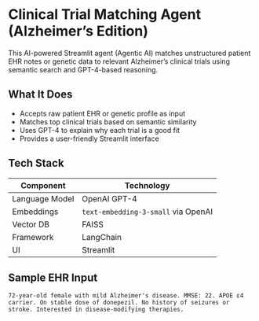 #  Clinical Trial Matching Agent (Alzheimer’s Edition)

This AI-powered Streamlit agent (Agentic AI) matches unstructured patient EHR notes or genetic data to relevant Alzheimer’s clinical trials using semantic search and GPT-4-based reasoning.

##  What It Does

- Accepts raw patient EHR or genetic profile as input
- Matches top clinical trials based on semantic similarity
- Uses GPT-4 to explain why each trial is a good fit
- Provides a user-friendly Streamlit interface

##  Tech Stack

| Component | Technology |
|----------|------------|
| Language Model | OpenAI GPT-4 |
| Embeddings | `text-embedding-3-small` via OpenAI |
| Vector DB | FAISS |
| Framework | LangChain |
| UI | Streamlit |

##  Sample EHR Input

```text
72-year-old female with mild Alzheimer's disease. MMSE: 22. APOE ε4 carrier. On stable dose of donepezil. No history of seizures or stroke. Interested in disease-modifying therapies.
